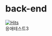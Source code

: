 # back-end
[![Hits](https://hits.seeyoufarm.com/api/count/incr/badge.svg?url=https%3A%2F%2Fgithub.com%2Fhook-killer%2Fback-end&count_bg=%2379C83D&title_bg=%23E90D0D&icon=&icon_color=%23E7E7E7&title=%EB%B0%B1%EC%97%94%EB%93%9C+%EC%9D%91%EC%95%A0&edge_flat=false)](https://hits.seeyoufarm.com)  
응애테스트3
